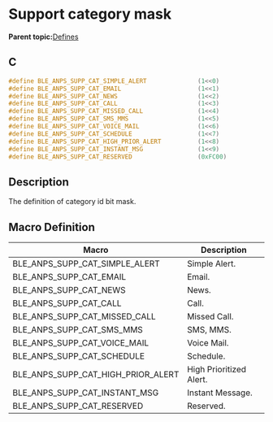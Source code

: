 # Support category mask

**Parent topic:**[Defines](GUID-DAF89C49-FE01-4304-9B40-072EF9F84AD3.md)

## C

```c
#define BLE_ANPS_SUPP_CAT_SIMPLE_ALERT              (1<<0)
#define BLE_ANPS_SUPP_CAT_EMAIL                     (1<<1)
#define BLE_ANPS_SUPP_CAT_NEWS                      (1<<2)
#define BLE_ANPS_SUPP_CAT_CALL                      (1<<3)
#define BLE_ANPS_SUPP_CAT_MISSED_CALL               (1<<4)
#define BLE_ANPS_SUPP_CAT_SMS_MMS                   (1<<5)
#define BLE_ANPS_SUPP_CAT_VOICE_MAIL                (1<<6)
#define BLE_ANPS_SUPP_CAT_SCHEDULE                  (1<<7)
#define BLE_ANPS_SUPP_CAT_HIGH_PRIOR_ALERT          (1<<8)
#define BLE_ANPS_SUPP_CAT_INSTANT_MSG               (1<<9)
#define BLE_ANPS_SUPP_CAT_RESERVED                  (0xFC00)
```

## Description

The definition of category id bit mask.

## Macro Definition

|Macro|Description|
|-----|-----------|
|BLE\_ANPS\_SUPP\_CAT\_SIMPLE\_ALERT|Simple Alert.|
|BLE\_ANPS\_SUPP\_CAT\_EMAIL|Email.|
|BLE\_ANPS\_SUPP\_CAT\_NEWS|News.|
|BLE\_ANPS\_SUPP\_CAT\_CALL|Call.|
|BLE\_ANPS\_SUPP\_CAT\_MISSED\_CALL|Missed Call.|
|BLE\_ANPS\_SUPP\_CAT\_SMS\_MMS|SMS, MMS.|
|BLE\_ANPS\_SUPP\_CAT\_VOICE\_MAIL|Voice Mail.|
|BLE\_ANPS\_SUPP\_CAT\_SCHEDULE|Schedule.|
|BLE\_ANPS\_SUPP\_CAT\_HIGH\_PRIOR\_ALERT|High Prioritized Alert.|
|BLE\_ANPS\_SUPP\_CAT\_INSTANT\_MSG|Instant Message.|
|BLE\_ANPS\_SUPP\_CAT\_RESERVED|Reserved.|

